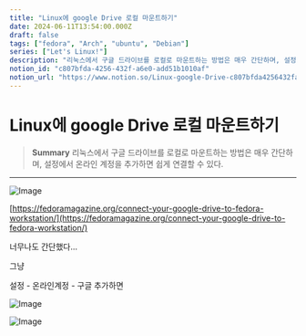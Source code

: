 ```yaml
---
title: "Linux에 google Drive 로컬 마운트하기"
date: 2024-06-11T13:54:00.000Z
draft: false
tags: ["fedora", "Arch", "ubuntu", "Debian"]
series: ["Let's Linux!"]
description: "리눅스에서 구글 드라이브를 로컬로 마운트하는 방법은 매우 간단하며, 설정에서 온라인 계정을 추가하면 쉽게 연결할 수 있다."
notion_id: "c807bfda-4256-432f-a6e0-add51b1010af"
notion_url: "https://www.notion.so/Linux-google-Drive-c807bfda4256432fa6e0add51b1010af"
---
```


# Linux에 google Drive 로컬 마운트하기

> **Summary**
> 리눅스에서 구글 드라이브를 로컬로 마운트하는 방법은 매우 간단하며, 설정에서 온라인 계정을 추가하면 쉽게 연결할 수 있다.

---

![Image](https://prod-files-secure.s3.us-west-2.amazonaws.com/09ccd4d5-876c-4bba-bbdf-cc77a0a11257/32e6f3c3-96c0-4180-8211-f2d86c1da253/Untitled.png?X-Amz-Algorithm=AWS4-HMAC-SHA256&X-Amz-Content-Sha256=UNSIGNED-PAYLOAD&X-Amz-Credential=ASIAZI2LB466WGE2PFL3%2F20250724%2Fus-west-2%2Fs3%2Faws4_request&X-Amz-Date=20250724T083554Z&X-Amz-Expires=3600&X-Amz-Security-Token=IQoJb3JpZ2luX2VjEAAaCXVzLXdlc3QtMiJHMEUCIAmvSSIn9yS%2BxBt4HdIiM2k10okJBLgmP%2BV4atcbE1mxAiEA6kxN%2BYiHFGkNBQ1%2BulBmXXH6%2B36jDrChbybTSMLpL9sq%2FwMIKRAAGgw2Mzc0MjMxODM4MDUiDOKY%2FgSJIbhJf8QoUSrcA6QNDh3D4NoJ52pENcSLh16EWk1WSGV6fH9NUy3C0VXIvKGRSDuNyDKojImPCAhreYXBNiT6jrLlOyGejT2De7b834dGKoPNMSjflW1HWESU9kZEkHlg%2F3gBFwQxrd7sw6To0Zq9lygs9QGrGRI0nlcwOMDFwVuIiLKu6KnZfA3naC185x7pm6oFiK0PjmpAbLEQ9VfjYN8b%2F4bQfAl67Rrv7fjQOB6jnrFe8Tw2h1VhCLEdl2d9vzaTlwc1fYUMB75VBY6MjfawHTgKwBcfcNK04qTZFFBQl3MxRlxvjLqXTjEokBe6UwDuP%2BYtThoV0skj%2F8GOXq6YSXsYI3GbcTN2DzF3Of0Qvoe7I2Xvrvosb1z5kYP%2FpmhfMyES7sJ1%2BwqVKL7KrCByT2UAiKqcj39wsb2YLPEW7G%2B2NXxeKGzlbjuwu3U423h0bA59Cxy0vu%2FfxKiBdq28JVTv7Dms2oIR%2Fwes0%2FtkSjkpBZP2XzOwKHNehfWLI2%2B2dZGRrI5Rd6BgfSSrkfmw4q4g11AQkVjaxX%2BLfyw2ztLIERuPdmH3pPtofOQa7Y%2FPFIZJxFiqJSnETwBAYYJOxG72f7jhxbEjQyKmwkQcRKCYFPCUt35bs2xn6T5n%2Fj%2FUpMuTMPjPh8QGOqUBqKO%2BwYJz%2BqzHJnCdVHK6dQpJxgej4G1D6hiHpfHZqn24gVrjN43l0Fw5J1OKWzcFUlhOpH12vswmxljxHVkiWo6s5oChVKMGKFDNZo9jVmmOabLm2XbUKaPenQGTyrUyfJOUWGsoMsNwFMUjeJOLLkxYUiG4TMogeBBP%2B3C%2Fw4gnOQQWL43eLflWfbEk8XEQP87Xm4nbZlkqYZuTywFS%2FLEFsGS3&X-Amz-Signature=1a8d095ba2e599a7039c9ea05368fba2c1af6965d974406913c5c90c6d2f76f0&X-Amz-SignedHeaders=host&x-amz-checksum-mode=ENABLED&x-id=GetObject)

[https://fedoramagazine.org/connect-your-google-drive-to-fedora-workstation/](https://fedoramagazine.org/connect-your-google-drive-to-fedora-workstation/)

너무나도 간단했다…

그냥 

설정 - 온라인계정 - 구글 추가하면

![Image](https://prod-files-secure.s3.us-west-2.amazonaws.com/09ccd4d5-876c-4bba-bbdf-cc77a0a11257/cc800e66-0b27-4d82-8334-d53024e8b8ed/Untitled.png?X-Amz-Algorithm=AWS4-HMAC-SHA256&X-Amz-Content-Sha256=UNSIGNED-PAYLOAD&X-Amz-Credential=ASIAZI2LB466WGE2PFL3%2F20250724%2Fus-west-2%2Fs3%2Faws4_request&X-Amz-Date=20250724T083554Z&X-Amz-Expires=3600&X-Amz-Security-Token=IQoJb3JpZ2luX2VjEAAaCXVzLXdlc3QtMiJHMEUCIAmvSSIn9yS%2BxBt4HdIiM2k10okJBLgmP%2BV4atcbE1mxAiEA6kxN%2BYiHFGkNBQ1%2BulBmXXH6%2B36jDrChbybTSMLpL9sq%2FwMIKRAAGgw2Mzc0MjMxODM4MDUiDOKY%2FgSJIbhJf8QoUSrcA6QNDh3D4NoJ52pENcSLh16EWk1WSGV6fH9NUy3C0VXIvKGRSDuNyDKojImPCAhreYXBNiT6jrLlOyGejT2De7b834dGKoPNMSjflW1HWESU9kZEkHlg%2F3gBFwQxrd7sw6To0Zq9lygs9QGrGRI0nlcwOMDFwVuIiLKu6KnZfA3naC185x7pm6oFiK0PjmpAbLEQ9VfjYN8b%2F4bQfAl67Rrv7fjQOB6jnrFe8Tw2h1VhCLEdl2d9vzaTlwc1fYUMB75VBY6MjfawHTgKwBcfcNK04qTZFFBQl3MxRlxvjLqXTjEokBe6UwDuP%2BYtThoV0skj%2F8GOXq6YSXsYI3GbcTN2DzF3Of0Qvoe7I2Xvrvosb1z5kYP%2FpmhfMyES7sJ1%2BwqVKL7KrCByT2UAiKqcj39wsb2YLPEW7G%2B2NXxeKGzlbjuwu3U423h0bA59Cxy0vu%2FfxKiBdq28JVTv7Dms2oIR%2Fwes0%2FtkSjkpBZP2XzOwKHNehfWLI2%2B2dZGRrI5Rd6BgfSSrkfmw4q4g11AQkVjaxX%2BLfyw2ztLIERuPdmH3pPtofOQa7Y%2FPFIZJxFiqJSnETwBAYYJOxG72f7jhxbEjQyKmwkQcRKCYFPCUt35bs2xn6T5n%2Fj%2FUpMuTMPjPh8QGOqUBqKO%2BwYJz%2BqzHJnCdVHK6dQpJxgej4G1D6hiHpfHZqn24gVrjN43l0Fw5J1OKWzcFUlhOpH12vswmxljxHVkiWo6s5oChVKMGKFDNZo9jVmmOabLm2XbUKaPenQGTyrUyfJOUWGsoMsNwFMUjeJOLLkxYUiG4TMogeBBP%2B3C%2Fw4gnOQQWL43eLflWfbEk8XEQP87Xm4nbZlkqYZuTywFS%2FLEFsGS3&X-Amz-Signature=038bb47dd460be02807a41f5dccfb54d5f7ee807882dc0b08fe5caf989be6a07&X-Amz-SignedHeaders=host&x-amz-checksum-mode=ENABLED&x-id=GetObject)

![Image](https://prod-files-secure.s3.us-west-2.amazonaws.com/09ccd4d5-876c-4bba-bbdf-cc77a0a11257/70235bd5-87ff-4a55-b8e4-da6fd0f24d6b/Untitled.png?X-Amz-Algorithm=AWS4-HMAC-SHA256&X-Amz-Content-Sha256=UNSIGNED-PAYLOAD&X-Amz-Credential=ASIAZI2LB466WGE2PFL3%2F20250724%2Fus-west-2%2Fs3%2Faws4_request&X-Amz-Date=20250724T083554Z&X-Amz-Expires=3600&X-Amz-Security-Token=IQoJb3JpZ2luX2VjEAAaCXVzLXdlc3QtMiJHMEUCIAmvSSIn9yS%2BxBt4HdIiM2k10okJBLgmP%2BV4atcbE1mxAiEA6kxN%2BYiHFGkNBQ1%2BulBmXXH6%2B36jDrChbybTSMLpL9sq%2FwMIKRAAGgw2Mzc0MjMxODM4MDUiDOKY%2FgSJIbhJf8QoUSrcA6QNDh3D4NoJ52pENcSLh16EWk1WSGV6fH9NUy3C0VXIvKGRSDuNyDKojImPCAhreYXBNiT6jrLlOyGejT2De7b834dGKoPNMSjflW1HWESU9kZEkHlg%2F3gBFwQxrd7sw6To0Zq9lygs9QGrGRI0nlcwOMDFwVuIiLKu6KnZfA3naC185x7pm6oFiK0PjmpAbLEQ9VfjYN8b%2F4bQfAl67Rrv7fjQOB6jnrFe8Tw2h1VhCLEdl2d9vzaTlwc1fYUMB75VBY6MjfawHTgKwBcfcNK04qTZFFBQl3MxRlxvjLqXTjEokBe6UwDuP%2BYtThoV0skj%2F8GOXq6YSXsYI3GbcTN2DzF3Of0Qvoe7I2Xvrvosb1z5kYP%2FpmhfMyES7sJ1%2BwqVKL7KrCByT2UAiKqcj39wsb2YLPEW7G%2B2NXxeKGzlbjuwu3U423h0bA59Cxy0vu%2FfxKiBdq28JVTv7Dms2oIR%2Fwes0%2FtkSjkpBZP2XzOwKHNehfWLI2%2B2dZGRrI5Rd6BgfSSrkfmw4q4g11AQkVjaxX%2BLfyw2ztLIERuPdmH3pPtofOQa7Y%2FPFIZJxFiqJSnETwBAYYJOxG72f7jhxbEjQyKmwkQcRKCYFPCUt35bs2xn6T5n%2Fj%2FUpMuTMPjPh8QGOqUBqKO%2BwYJz%2BqzHJnCdVHK6dQpJxgej4G1D6hiHpfHZqn24gVrjN43l0Fw5J1OKWzcFUlhOpH12vswmxljxHVkiWo6s5oChVKMGKFDNZo9jVmmOabLm2XbUKaPenQGTyrUyfJOUWGsoMsNwFMUjeJOLLkxYUiG4TMogeBBP%2B3C%2Fw4gnOQQWL43eLflWfbEk8XEQP87Xm4nbZlkqYZuTywFS%2FLEFsGS3&X-Amz-Signature=f58d86f7c5176053bd158a188c7416f230493a714a7b35f570197e6814ee4aca&X-Amz-SignedHeaders=host&x-amz-checksum-mode=ENABLED&x-id=GetObject)


